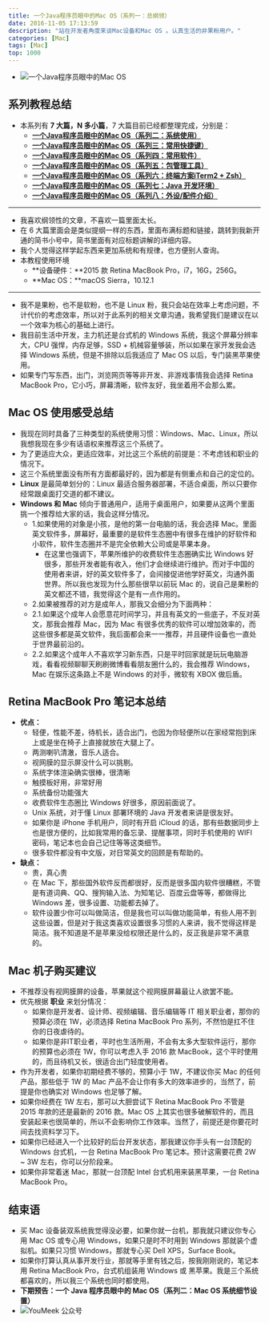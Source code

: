 ```yaml
---
title: 一个Java程序员眼中的Mac OS（系列一：总纲领）
date: 2016-11-05 17:13:59
description: "站在开发者角度来谈Mac设备和Mac OS 。认真生活的非果粉用户。"
categories: [Mac]
tags: [Mac]
top: 1000
---
```



<!-- more -->


- ![一个Java程序员眼中的Mac OS](http://img.youmeek.com/2016/Mac-introduction.jpg)



## 系列教程总结


- 本系列有 **7 大篇，N 多小篇**，7 大篇目前已经都整理完成，分别是：
    - **[一个Java程序员眼中的Mac OS（系列二：系统使用）](http://code.youmeek.com/2016/11/20/2016/11/Mac-settings/)**
    - **[一个Java程序员眼中的Mac OS（系列三：常用快捷键）](http://code.youmeek.com/2016/11/21/2016/11/Mac-keymap/)**
    - **[一个Java程序员眼中的Mac OS（系列四：常用软件）](http://code.youmeek.com/2016/11/24/2016/11/Mac-software/)**
    - **[一个Java程序员眼中的Mac OS（系列五：包管理工具）](http://code.youmeek.com/2016/11/27/2016/11/Mac-Homebrew/)**
    - **[一个Java程序员眼中的Mac OS（系列六：终端方案iTerm2 + Zsh）](http://code.youmeek.com/2016/11/29/2016/11/Mac-iTerm2/)**
    - **[一个Java程序员眼中的Mac OS（系列七：Java 开发环境）](http://code.youmeek.com/2016/11/30/2016/11/Mac-Java/)**
    - **[一个Java程序员眼中的Mac OS（系列八：外设/配件介绍）](http://code.youmeek.com/2016/12/01/2016/11/Mac-peripheral/)**

------------

- 我喜欢纲领性的文章，不喜欢一篇里面太长。
- 在 6 大篇里面会是类似提纲一样的东西，里面布满标题和链接，跳转到我新开通的简书小号中，简书里面有对应标题讲解的详细内容。
- 我个人觉得这样学起东西来更加系统和有规律，也方便别人查询。
- 本教程使用环境
    - **设备硬件：**2015 款 Retina MacBook Pro，i7，16G，256G。
    - **Mac OS：**macOS Sierra，10.12.1

------------

- 我不是果粉，也不是软粉，也不是 Linux 粉，我只会站在效率上考虑问题，不计代价的考虑效率，所以对于此系列的相关文章沟通，我希望我们是建议在以一个效率为核心的基础上进行。
- 我目前生活中开发，主力机还是台式机的 Windows 系统，我这个屏幕分辨率大，CPU 强悍，内存足够，SSD + 机械容量够装，所以如果在家开发我会选择 Windows 系统，但是不排除以后我适应了 Mac OS 以后，专门装黑苹果使用。
- 如果专门写东西，出门，浏览网页等等非开发、非游戏事情我会选择 Retina MacBook Pro，它小巧，屏幕清晰，软件友好，我坐着用不会那么累。



## Mac OS 使用感受总结

- 我现在同时具备了三种类型的系统使用习惯：Windows、Mac、Linux，所以我想我现在多少有话语权来推荐这三个系统了。
- 为了更适应大众，更适应效率，对比这三个系统的前提是：不考虑钱和职业的情况下。
- 这三个系统里面没有所有方面都最好的，因为都是有侧重点和自己的定位的。
- **Linux** 是最简单划分的：Linux 最适合服务器部署，不适合桌面，所以只要你经常跟桌面打交道的都不建议。
- **Windows 和 Mac** 倾向于普通用户，适用于桌面用户，如果要从这两个里面挑一个推荐给大家的话，我会这样分情况。
    - 1.如果使用的对象是小孩，是他的第一台电脑的话，我会选择 Mac。里面英文软件多，屏幕好，最重要的是软件生态圈中有很多在维护的好软件和小软件，软件生态圈并不是完全依赖大公司或是苹果本身。
        - 在这里也强调下，苹果所维护的收费软件生态圈确实比 Windows 好很多，那些开发者能有收入，他们才会继续进行维护。而对于中国的使用者来讲，好的英文软件多了，会间接促进他学好英文，沟通外面世界。所以我也发现为什么那些很早以前玩 Mac 的，说自己是果粉的英文都还不错，我觉得这个是有一点作用的。
    - 2.如果被推荐的对方是成年人，那我又会细分为下面两种：
    - 2.1.如果这个成年人会愿意花时间学习，并且有英文的一些底子，不反对英文，那我会推荐 Mac，因为 Mac 有很多优秀的软件可以增加效率的，而这些很多都是英文软件，我后面都会来一一推荐，并且硬件设备也一直处于世界最前沿的。
    - 2.2.如果这个成年人不喜欢学习新东西，只是平时回家就是玩玩电脑游戏，看看视频聊聊天刷刷微博看看朋友圈什么的，我会推荐 Windows，Mac 在娱乐这条路上不是 Windows 的对手，微软有 XBOX 做后盾。


## Retina MacBook Pro 笔记本总结

- **优点：**
    - 轻便，性能不差，待机长，适合出门，也因为你轻便所以在家经常抱到床上或是坐在椅子上直接就放在大腿上了。
    - 两测喇叭清澈，音乐人适合。
    - 视网膜的显示屏没什么可以挑剔。
    - 系统字体渲染确实很棒，很清晰
    - 触摸板好用，非常好用
    - 系统备份功能强大
    - 收费软件生态圈比 Windows 好很多，原因前面说了。
    - Unix 系统，对于懂 Linux 部署环境的 Java 开发者来讲是很友好。
    - 如果你是 iPhone 手机用户，同时有开启 iCloud 的话，那有些数据同步上也是很方便的，比如我常用的备忘录、提醒事项，同时手机使用的 WIFI 密码，笔记本也会自己记住等等这类细节。
    - 很多软件都没有中文版，对日常英文的回顾是有帮助的。
- **缺点：**
    - 贵，真心贵
    - 在 Mac 下，那些国外软件反而都很好，反而是很多国内软件很糟糕，不管是有道词典、QQ、搜狗输入法、为知笔记、百度云盘等等，都做得比 Windows 差，很多设置、功能都去掉了。
    - 软件设置少你可以叫做简洁，但是我也可以叫做功能简单，有些人用不到这些设置，但是对于我这类喜欢设置很多习惯的人来讲，我不觉得这样是简洁。我不知道是不是苹果没给权限还是什么的，反正我是非常不满意的。


## Mac 机子购买建议

- 不推荐没有视网膜屏的设备，苹果就这个视网膜屏幕最让人欲罢不能。
- 优先根据 **职业** 来划分情况：
    - 如果你是开发者、设计师、视频编辑、音乐编辑等 IT 相关职业者，那你的预算必须在 1W，必须选择 Retina MacBook Pro 系列，不然怕是扛不住你的日夜虐待的。
    - 如果你是非IT职业者，平时也生活所用，不会有太多大型软件运行，那你的预算也必须在 1W，你可以考虑入手 2016 款 MacBook，这个平时使用的，而且待机又长，很适合出门轻度使用者。
- 作为开发者，如果你初期经费不够的，预算小于 1W，不建议你买 Mac 的任何产品，那些低于 1W 的 Mac 产品不会让你有多大的效率进步的，当然了，前提是你也确实对 Windows 也足够了解。
- 如果你经费在 1W 左右，那可以大胆尝试下 Retina MacBook Pro 不管是 2015 年款的还是最新的 2016 款。Mac OS 上其实也很多破解软件的，而且安装起来也很简单的，所以不会影响你工作效率。当然了，前提还是你要花时间去找资料学习下。
- 如果你已经进入一个比较好的后台开发状态，那我建议你手头有一台顶配的 Windows 台式机，一台 Retina MacBook Pro 笔记本。预计这需要花费 2W ~ 3W 左右，你可以分阶段来。
- 如果你非常着迷 Mac，那就一台顶配 Intel 台式机用来装黑苹果，一台 Retina MacBook Pro。

     
## 结束语

- 买 Mac 设备装双系统我觉得没必要，如果你就一台机，那我就只建议你专心用 Mac OS 或专心用 Windows，如果只是时不时用到 Windows 那就装个虚拟机。如果只习惯 Windows，那就专心买 Dell XPS，Surface Book。
- 如果你打算认真从事开发行业，那就等手里有钱之后，按我刚刚说的，笔记本用 Retina MacBook Pro，台式机组装用 Windows 或 黑苹果。我是三个系统都喜欢的，所以我三个系统也同时都使用。
- **下期预告：一个 Java 程序员眼中的 Mac OS（系列二：Mac OS 系统细节设置）**
- ![YouMeek 公众号](http://img.youmeek.com/YouMeek-WX.jpg)
